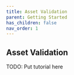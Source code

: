```yaml
---
title: Asset Validation
parent: Getting Started
has_children: false
nav_order: 1
---
```


## Asset Validation

TODO: Put tutorial here
